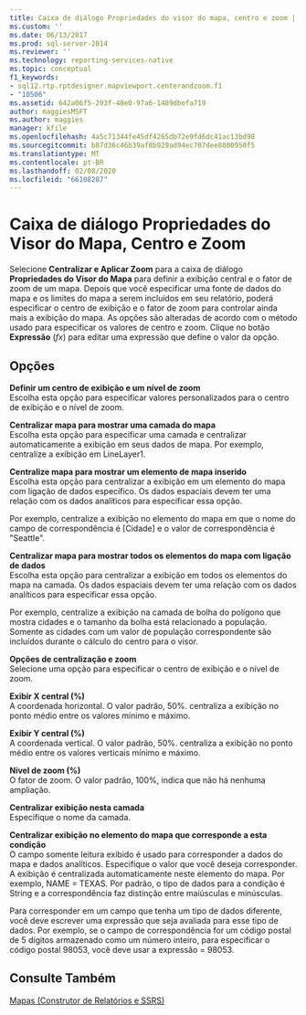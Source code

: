 ```yaml
---
title: Caixa de diálogo Propriedades do visor do mapa, centro e zoom | Microsoft Docs
ms.custom: ''
ms.date: 06/13/2017
ms.prod: sql-server-2014
ms.reviewer: ''
ms.technology: reporting-services-native
ms.topic: conceptual
f1_keywords:
- sql12.rtp.rptdesigner.mapviewport.centerandzoom.f1
- "10506"
ms.assetid: 642a06f5-293f-48e0-97a6-1489dbefa719
author: maggiesMSFT
ms.author: maggies
manager: kfile
ms.openlocfilehash: 4a5c71344fe45df4265db72e9fd6dc41ac13bd98
ms.sourcegitcommit: b87d36c46b39af8b929ad94ec707dee8800950f5
ms.translationtype: MT
ms.contentlocale: pt-BR
ms.lasthandoff: 02/08/2020
ms.locfileid: "66108287"
---
```

# <a name="map-viewport-properties-dialog-box-center-and-zoom"></a>Caixa de diálogo Propriedades do Visor do Mapa, Centro e Zoom
  Selecione **Centralizar e Aplicar Zoom** para a caixa de diálogo **Propriedades do Visor do Mapa** para definir a exibição central e o fator de zoom de um mapa. Depois que você especificar uma fonte de dados do mapa e os limites do mapa a serem incluídos em seu relatório, poderá especificar o centro de exibição e o fator de zoom para controlar ainda mais a exibição do mapa. As opções são alteradas de acordo com o método usado para especificar os valores de centro e zoom. Clique no botão **Expressão** (*fx*) para editar uma expressão que define o valor da opção.  
  
## <a name="options"></a>Opções  
 **Definir um centro de exibição e um nível de zoom**  
 Escolha esta opção para especificar valores personalizados para o centro de exibição e o nível de zoom.  
  
 **Centralizar mapa para mostrar uma camada do mapa**  
 Escolha esta opção para especificar uma camada e centralizar automaticamente a exibição em seus dados de mapa. Por exemplo, centralize a exibição em LineLayer1.  
  
 **Centralize mapa para mostrar um elemento de mapa inserido**  
 Escolha esta opção para centralizar a exibição em um elemento do mapa com ligação de dados específico. Os dados espaciais devem ter uma relação com os dados analíticos para especificar essa opção.  
  
 Por exemplo, centralize a exibição no elemento do mapa em que o nome do campo de correspondência é [Cidade] e o valor de correspondência é "Seattle".  
  
 **Centralizar mapa para mostrar todos os elementos do mapa com ligação de dados**  
 Escolha esta opção para centralizar a exibição em todos os elementos do mapa na camada. Os dados espaciais devem ter uma relação com os dados analíticos para especificar essa opção.  
  
 Por exemplo, centralize a exibição na camada de bolha do polígono que mostra cidades e o tamanho da bolha está relacionado a população. Somente as cidades com um valor de população correspondente são incluídos durante o cálculo do centro para o visor.  
  
 **Opções de centralização e zoom**  
 Selecione uma opção para especificar o centro de exibição e o nível de zoom.  
  
 **Exibir X central (%)**  
 A coordenada horizontal. O valor padrão, 50%. centraliza a exibição no ponto médio entre os valores mínimo e máximo.  
  
 **Exibir Y central (%)**  
 A coordenada vertical. O valor padrão, 50%. centraliza a exibição no ponto médio entre os valores verticais mínimo e máximo.  
  
 **Nível de zoom (%)**  
 O fator de zoom. O valor padrão, 100%, indica que não há nenhuma ampliação.  
  
 **Centralizar exibição nesta camada**  
 Especifique o nome da camada.  
  
 **Centralizar exibição no elemento do mapa que corresponde a esta condição**  
 O campo somente leitura exibido é usado para corresponder a dados do mapa e dados analíticos. Especifique o valor que você deseja corresponder. A exibição é centralizada automaticamente neste elemento do mapa. Por exemplo, NAME = TEXAS. Por padrão, o tipo de dados para a condição é String e a correspondência faz distinção entre maiúsculas e minúsculas.  
  
 Para corresponder em um campo que tenha um tipo de dados diferente, você deve escrever uma expressão que seja avaliada para esse tipo de dados. Por exemplo, se o campo de correspondência for um código postal de 5 dígitos armazenado como um número inteiro, para especificar o código postal 98053, você deve usar a expressão = 98053.  
  
## <a name="see-also"></a>Consulte Também  
 [Mapas &#40;Construtor de Relatórios e SSRS&#41;](report-design/maps-report-builder-and-ssrs.md)  
  
  
